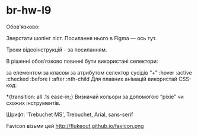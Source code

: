 # br-hw-l9
Обов'язково:

Зверстати шопінг ліст. Посилання нього в Figma — ось тут. 

Трохи відеоінструкцій - за посиланням.

В рішенні обов’язково повинні бути використані селектори:

за елементом
за класом
за атрибутом
селектор сусідів “+”
:hover
:active
:checked
:before і :after
:nth-child
Для плавних анімацій використай CSS-код:

*{transition: all .1s ease-in;}
Визначай кольори за допомогою “pixie” чи схожих інструментів.

Шрифт: \'Trebuchet MS\', Trebuchet, Arial, sans-serif

Favicon візьми цей http://flukeout.github.io/favicon.png
